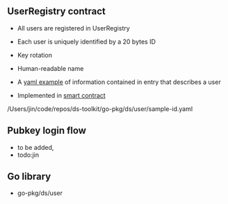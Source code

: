 


## UserRegistry contract
- All users are registered in UserRegistry
- Each user is uniquely identified by a 20 bytes ID
- Key rotation
- Human-readable name

- A [yaml example](yaml-examples/sample-id.yaml) of information contained in entry that describes a user 
- Implemented in [smart contract](../npm-pkg/contracts-identity)

/Users/jin/code/repos/ds-toolkit/go-pkg/ds/user/sample-id.yaml

## Pubkey login flow

- to be added, 
- todo:jin




## Go library
- go-pkg/ds/user
